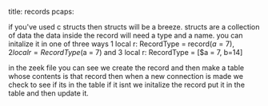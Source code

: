 title: records
pcaps: 

if you've used c structs then structs will be a breeze. structs are a collection of data the data inside the record will need a type and a name. you can initalize it in one of three ways 1 local r: RecordType = record($a = 7), 2 local r = RecordType($a = 7) and 3 local r: RecordType = [$a = 7, b=14]

in the zeek file you can see we create the record and then make a table whose contents is that record then when a new connection is made we check to see if its in the table if it isnt we initalize the record put it in the table and then update it.
